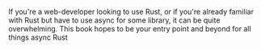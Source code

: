 If you're a web-developer looking to use Rust, or if you're already familiar with Rust but have to use async for some library,
it can be quite overwhelming. This book hopes to be your entry point and beyond for all things async Rust
